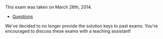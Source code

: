 This exam was taken on March 26th, 2014.

* [Questions](c2quiz_2013_1.pdf)

We've decided to no longer provide the solution keys to past exams. You're encouraged to discuss these exams with a teaching assistant!